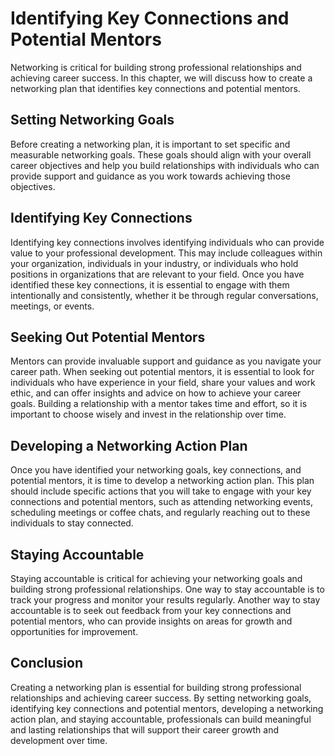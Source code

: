 Identifying Key Connections and Potential Mentors
========================================================================================

Networking is critical for building strong professional relationships and achieving career success. In this chapter, we will discuss how to create a networking plan that identifies key connections and potential mentors.

Setting Networking Goals
------------------------

Before creating a networking plan, it is important to set specific and measurable networking goals. These goals should align with your overall career objectives and help you build relationships with individuals who can provide support and guidance as you work towards achieving those objectives.

Identifying Key Connections
---------------------------

Identifying key connections involves identifying individuals who can provide value to your professional development. This may include colleagues within your organization, individuals in your industry, or individuals who hold positions in organizations that are relevant to your field. Once you have identified these key connections, it is essential to engage with them intentionally and consistently, whether it be through regular conversations, meetings, or events.

Seeking Out Potential Mentors
-----------------------------

Mentors can provide invaluable support and guidance as you navigate your career path. When seeking out potential mentors, it is essential to look for individuals who have experience in your field, share your values and work ethic, and can offer insights and advice on how to achieve your career goals. Building a relationship with a mentor takes time and effort, so it is important to choose wisely and invest in the relationship over time.

Developing a Networking Action Plan
-----------------------------------

Once you have identified your networking goals, key connections, and potential mentors, it is time to develop a networking action plan. This plan should include specific actions that you will take to engage with your key connections and potential mentors, such as attending networking events, scheduling meetings or coffee chats, and regularly reaching out to these individuals to stay connected.

Staying Accountable
-------------------

Staying accountable is critical for achieving your networking goals and building strong professional relationships. One way to stay accountable is to track your progress and monitor your results regularly. Another way to stay accountable is to seek out feedback from your key connections and potential mentors, who can provide insights on areas for growth and opportunities for improvement.

Conclusion
----------

Creating a networking plan is essential for building strong professional relationships and achieving career success. By setting networking goals, identifying key connections and potential mentors, developing a networking action plan, and staying accountable, professionals can build meaningful and lasting relationships that will support their career growth and development over time.
